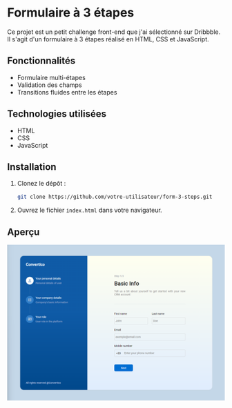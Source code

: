 # Formulaire à 3 étapes

Ce projet est un petit challenge front-end que j'ai sélectionné sur Dribbble. Il s'agit d'un formulaire à 3 étapes réalisé en HTML, CSS et JavaScript.

## Fonctionnalités

- Formulaire multi-étapes
- Validation des champs
- Transitions fluides entre les étapes

## Technologies utilisées

- HTML
- CSS
- JavaScript

## Installation

1. Clonez le dépôt :
    ```bash
    git clone https://github.com/votre-utilisateur/form-3-steps.git
    ```
2. Ouvrez le fichier `index.html` dans votre navigateur.

## Aperçu

![Aperçu du formulaire](preview/step1.png)